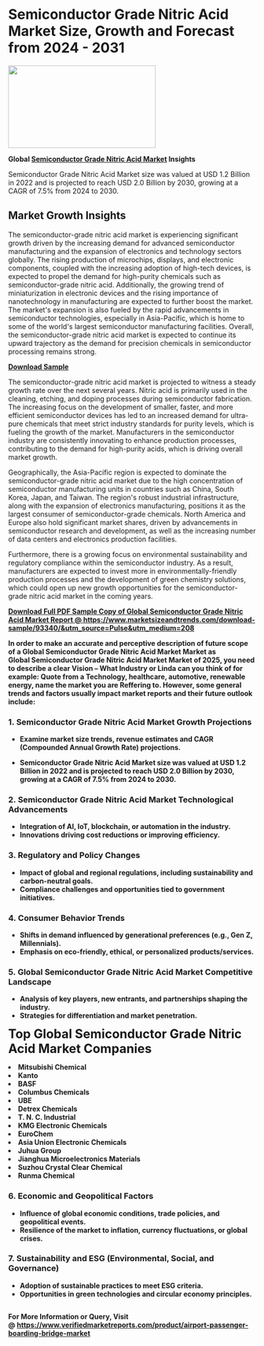 <H1>Semiconductor Grade Nitric Acid Market Size, Growth and Forecast from 2024 - 2031</H1><img class="aligncenter size-medium wp-image-584254" src="https://thirdeyenews.in/wp-content/uploads/2024/09/Global-Market-Research-300x168.jpeg" alt="" width="300" height="168" /><p><strong>Global&nbsp;<a href="https://www.marketsizeandtrends.com/download-sample/93340/&amp;utm_source=Pulse&amp;utm_medium=208">Semiconductor Grade Nitric Acid Market</a> Insights</strong></p><p>Semiconductor Grade Nitric Acid Market size was valued at USD 1.2 Billion in 2022 and is projected to reach USD 2.0 Billion by 2030, growing at a CAGR of 7.5% from 2024 to 2030.</p><p><h2>Market Growth Insights</h2> <p>The semiconductor-grade nitric acid market is experiencing significant growth driven by the increasing demand for advanced semiconductor manufacturing and the expansion of electronics and technology sectors globally. The rising production of microchips, displays, and electronic components, coupled with the increasing adoption of high-tech devices, is expected to propel the demand for high-purity chemicals such as semiconductor-grade nitric acid. Additionally, the growing trend of miniaturization in electronic devices and the rising importance of nanotechnology in manufacturing are expected to further boost the market. The market's expansion is also fueled by the rapid advancements in semiconductor technologies, especially in Asia-Pacific, which is home to some of the world's largest semiconductor manufacturing facilities. Overall, the semiconductor-grade nitric acid market is expected to continue its upward trajectory as the demand for precision chemicals in semiconductor processing remains strong.</p> <p><strong><a href="download-link-here">Download Sample</a></strong></p> <p>The semiconductor-grade nitric acid market is projected to witness a steady growth rate over the next several years. Nitric acid is primarily used in the cleaning, etching, and doping processes during semiconductor fabrication. The increasing focus on the development of smaller, faster, and more efficient semiconductor devices has led to an increased demand for ultra-pure chemicals that meet strict industry standards for purity levels, which is fueling the growth of the market. Manufacturers in the semiconductor industry are consistently innovating to enhance production processes, contributing to the demand for high-purity acids, which is driving overall market growth.</p> <p>Geographically, the Asia-Pacific region is expected to dominate the semiconductor-grade nitric acid market due to the high concentration of semiconductor manufacturing units in countries such as China, South Korea, Japan, and Taiwan. The region's robust industrial infrastructure, along with the expansion of electronics manufacturing, positions it as the largest consumer of semiconductor-grade chemicals. North America and Europe also hold significant market shares, driven by advancements in semiconductor research and development, as well as the increasing number of data centers and electronics production facilities.</p> <p>Furthermore, there is a growing focus on environmental sustainability and regulatory compliance within the semiconductor industry. As a result, manufacturers are expected to invest more in environmentally-friendly production processes and the development of green chemistry solutions, which could open up new growth opportunities for the semiconductor-grade nitric acid market in the coming years.</p> <p><strong><a href="get-more-link-here"></p><p><span class=""><strong>Download Full PDF Sample Copy of Global Semiconductor Grade Nitric Acid Market Report</strong> @ <a href="https://www.marketsizeandtrends.com/download-sample/93340/&amp;utm_source=Pulse&amp;utm_medium=208" target="_blank">https://www.marketsizeandtrends.com/download-sample/93340/&amp;utm_source=Pulse&amp;utm_medium=208</a></span></p><p>In order to make an accurate and perceptive description of future scope of a Global&nbsp;Semiconductor Grade Nitric Acid Market Market as Global&nbsp;Semiconductor Grade Nitric Acid Market Market of 2025, you need to describe a clear Vision &ndash; What Industry or Linda can you think of for example: Quote from a Technology, healthcare, automotive, renewable energy, name the market you are Reffering to. However, some general trends and factors usually impact market reports and their future outlook include:</p><h3>1.&nbsp;<strong>Semiconductor Grade Nitric Acid Market Growth Projections</strong></h3><ul><li>Examine market size trends, revenue estimates and CAGR (Compounded Annual Growth Rate) projections.</li><li><p>Semiconductor Grade Nitric Acid Market size was valued at USD 1.2 Billion in 2022 and is projected to reach USD 2.0 Billion by 2030, growing at a CAGR of 7.5% from 2024 to 2030.</p></li></ul><h3>2.&nbsp;<strong>Semiconductor Grade Nitric Acid Market Technological Advancements</strong></h3><ul><li>Integration of AI, IoT, blockchain, or automation in the industry.</li><li>Innovations driving cost reductions or improving efficiency.</li></ul><h3>3.&nbsp;<strong>Regulatory and Policy Changes</strong></h3><ul><li>Impact of global and regional regulations, including sustainability and carbon-neutral goals.</li><li>Compliance challenges and opportunities tied to government initiatives.</li></ul><h3>4.&nbsp;<strong>Consumer Behavior Trends</strong></h3><ul><li>Shifts in demand influenced by generational preferences (e.g., Gen Z, Millennials).</li><li>Emphasis on eco-friendly, ethical, or personalized products/services.</li></ul><h3>5.&nbsp;<strong>Global Semiconductor Grade Nitric Acid Market Competitive Landscape</strong></h3><ul><li>Analysis of key players, new entrants, and partnerships shaping the industry.</li><li>Strategies for differentiation and market penetration.</li></ul><p data-pm-slice="1 1 []"><span style="color: inherit; font-family: inherit; font-size: 25px;">Top Global Semiconductor Grade Nitric Acid Market Companies</span></p><div class="" data-test-id=""><p><li>Mitsubishi Chemical</li><li> Kanto</li><li> BASF</li><li> Columbus Chemicals</li><li> UBE</li><li> Detrex Chemicals</li><li> T. N. C. Industrial</li><li> KMG Electronic Chemicals</li><li> EuroChem</li><li> Asia Union Electronic Chemicals</li><li> Juhua Group</li><li> Jianghua Microelectronics Materials</li><li> Suzhou Crystal Clear Chemical</li><li> Runma Chemical</li></p></div><h3>6.&nbsp;<strong>Economic and Geopolitical Factors</strong></h3><ul><li>Influence of global economic conditions, trade policies, and geopolitical events.</li><li>Resilience of the market to inflation, currency fluctuations, or global crises.</li></ul><h3>7.&nbsp;<strong>Sustainability and ESG (Environmental, Social, and Governance)</strong></h3><ul><li>Adoption of sustainable practices to meet ESG criteria.</li><li>Opportunities in green technologies and circular economy principles.</li></ul><h2><strong style="font-size: 14px;">For More Information or Query, Visit @&nbsp;</strong><a style="background-color: #ffffff; font-size: 14px;" href="https://www.marketsizeandtrends.com/report/semiconductor-grade-nitric-acid-market/" target="_blank">https://www.verifiedmarketreports.com/product/airport-passenger-boarding-bridge-market</a></h2>
